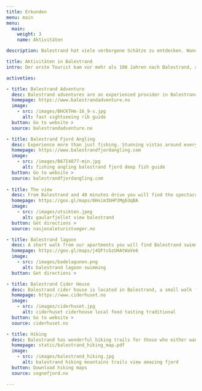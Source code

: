 ```yaml
---
title: Erkunden
menu: main
menu:
  main:
    weight: 3
    name: Aktivitäten

description: Balestrand hat viele verborgene Schätze zu entdecken. Wandern Sie im Hochgebirge, beobachten Sie den Fjord von oben oder fahren Sie auf dem Fjord in der Nähe der Elemente. Die Möglichkeiten sind endlos.

title: Aktivitäten in Balestrand
intro: Der erste Tourist kam vor mehr als 100 Jahren nach Balestrand, angezogen von majestätischen Bergen und tiefen Fjorden. Das kleine Dorf ist seitdem weltweit ein attraktives Reiseziel. Nachfolgend haben wir einige Aktivitäten in Balestrand aufgelistet, die Sie ausprobieren sollten.

activeties:

- title: Balestrand Adventure
  desc: Balestrand adventures are an experienced provider in Balestrand, in the heart of the Sognefjord region. They sell down-to-earth experiences based on the history and nature of the Sognefjord. 
  homepage: https://www.balestrandadventure.no
  image: 
    - src: /images/BHCKTHm-16_9-s.jpg
      alt: fast sightseeing rib guide
  button: Go to website >
  source: balestrandadventure.no

- title: Balestrand Fjord Angling
  desc: Experience more than just fishing. Stunning vistas around every corner, as far as eye can see. Culture. Educational. High mountains, Running water & Clean Air...
  homepage: https://www.balestrandfjordangling.com
  image: 
    - src: /images/B67I4877-min.jpg
      alt: fishing angling balestrand fjord deep fish guide 
  button: Go to website >
  source: balestrandfjordangling.com
  
- title: The view
  desc: From Balestrand and 40 minutes drive you will find the spectacular viewpoint on Gaularfjellet.
  homepage: https://goo.gl/maps/8Hxim3bHPJMgEdqBA
  image: 
    - src: /images/utsikten.jpeg
      alt: gaularfjellet view balestrand
  button: Get directions >
  source: nasjonaleturistveger.no

- title: Balestrand lagoon
  desc: A short walk from our apartments you will find Balestrand swimming lagoon. The swimming lagoon is a family-friendly area where children and adults can swim and relax.
  homepage: https://goo.gl/maps/j4QFtcGzUHAtWaVe6
  image: 
    - src: /images/badelagunen.png
      alt: balestrand lagoon swimming
  button: Get directions >

- title: Balestrand Cider House
  desc: Balestrand cider house is located in Balestrand, a small walk from the pier and Kviknes Hotel. Balholm is their brand for fruit and berry drinks - cooked with a large portion of passion! In the summer, you can join in the tasting of cider and learn how to distill or cook sparkling cider in the traditional way. You can shop in the farm shop or have a meal in the restaurant.
  homepage: https://www.ciderhuset.no
  image: 
    - src: /images/ciderhuset.jpg
      alt: ciderhuset ciderhouse local food tasting traditional
  button: Go to website >
  source: ciderhuset.no

- title: Hiking
  desc: Balestrand has wonderful hiking trails for those who either want a longer hike to Raudmelen, or fantastic Keipen, or for those who want a short trip to Orrabenken. We have provided a map below containing hiking trails in the area.
  homepage: static/balestrand_hiking_map.pdf
  image: 
    - src: /images/balestrand_hiking.jpg
      alt: balestrand hiking mountains trails view amazing fjord
  button: Download hiking maps
  source: sognefjord.no

---
```


